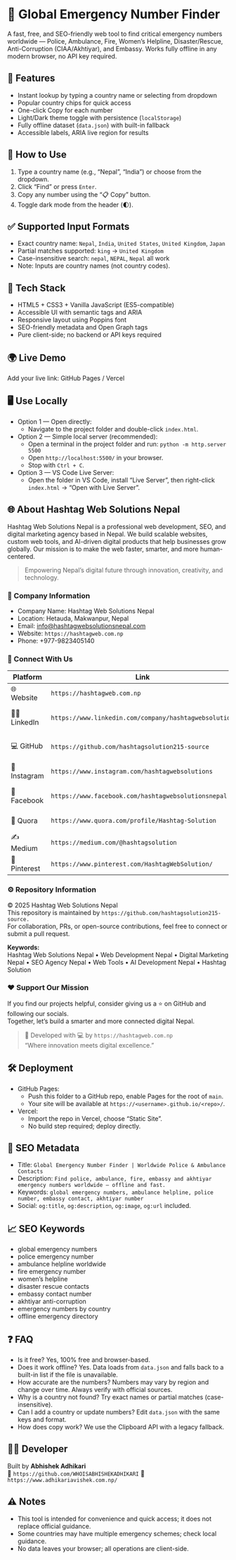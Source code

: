 # 🎯 Global Emergency Number Finder 
 
A fast, free, and SEO-friendly web tool to find critical emergency numbers worldwide — Police, Ambulance, Fire, Women’s Helpline, Disaster/Rescue, Anti-Corruption (CIAA/Akhtiyar), and Embassy. Works fully offline in any modern browser, no API key required.
 
## 🚀 Features 
- Instant lookup by typing a country name or selecting from dropdown 
- Popular country chips for quick access 
- One-click Copy for each number 
- Light/Dark theme toggle with persistence (`localStorage`) 
- Fully offline dataset (`data.json`) with built-in fallback 
- Accessible labels, ARIA live region for results 
 
## 🔧 How to Use 
1. Type a country name (e.g., “Nepal”, “India”) or choose from the dropdown. 
2. Click “Find” or press `Enter`. 
3. Copy any number using the “📋 Copy” button. 
4. Toggle dark mode from the header (🌓). 
 
## ✅ Supported Input Formats 
- Exact country name: `Nepal`, `India`, `United States`, `United Kingdom`, `Japan` 
- Partial matches supported: `king` → `United Kingdom` 
- Case-insensitive search: `nepal`, `NEPAL`, `Nepal` all work 
- Note: Inputs are country names (not country codes). 
 
## 🧠 Tech Stack 
- HTML5 + CSS3 + Vanilla JavaScript (ES5-compatible) 
- Accessible UI with semantic tags and ARIA 
- Responsive layout using Poppins font 
- SEO-friendly metadata and Open Graph tags 
- Pure client-side; no backend or API keys required 
 
## 🌍 Live Demo 
Add your live link: GitHub Pages / Vercel 
 
## 🖥️ Use Locally 
- Option 1 — Open directly: 
  - Navigate to the project folder and double-click `index.html`. 
- Option 2 — Simple local server (recommended): 
  - Open a terminal in the project folder and run: `python -m http.server 5500` 
  - Open `http://localhost:5500/` in your browser. 
  - Stop with `Ctrl + C`. 
- Option 3 — VS Code Live Server: 
  - Open the folder in VS Code, install “Live Server”, then right-click `index.html` → “Open with Live Server”. 
 
## 🌐 About Hashtag Web Solutions Nepal 
 
Hashtag Web Solutions Nepal is a professional web development, SEO, and digital marketing agency based in Nepal. We build scalable websites, custom web tools, and AI-driven digital products that help businesses grow globally. Our mission is to make the web faster, smarter, and more human-centered. 
 
> Empowering Nepal’s digital future through innovation, creativity, and technology. 
 
### 🏢 Company Information 
- Company Name: Hashtag Web Solutions Nepal  
- Location: Hetauda, Makwanpur, Nepal  
- Email: info@hashtagwebsolutionsnepal.com  
- Website: `https://hashtagweb.com.np`   
- Phone: +977-9823405140 
 
### 🔗 Connect With Us 
 
| Platform | Link | Status | 
|-----------|------|--------| 
| 🌐 Website | `https://hashtagweb.com.np`  | Official business site | 
| 🧑‍💼 LinkedIn | `https://www.linkedin.com/company/hashtagwebsolution`  | Verified company profile | 
| 💻 GitHub | `https://github.com/hashtagsolution215-source`  | Open-source projects | 
| 📸 Instagram | `https://www.instagram.com/hashtagwebsolutions`  | Portfolio & updates | 
| 📘 Facebook | `https://www.facebook.com/hashtagwebsolutionsnepal`  | Active business page | 
| 🧠 Quora | `https://www.quora.com/profile/Hashtag-Solution`  | Q&A contributions | 
| ✍️ Medium | `https://medium.com/@hashtagsolution`  | Articles & tech blogs | 
| 📌 Pinterest | `https://www.pinterest.com/HashtagWebSolution/`  | Design inspirations | 
 
### ⚙️ Repository Information 
© 2025 Hashtag Web Solutions Nepal  
This repository is maintained by `https://github.com/hashtagsolution215-source.`   
For collaboration, PRs, or open-source contributions, feel free to connect or submit a pull request. 
 
**Keywords:**  
Hashtag Web Solutions Nepal • Web Development Nepal • Digital Marketing Nepal • SEO Agency Nepal • Web Tools • AI Development Nepal • Hashtag Solution 
 
### ❤️ Support Our Mission 
If you find our projects helpful, consider giving us a ⭐ on GitHub and following our socials.  
Together, let’s build a smarter and more connected digital Nepal. 
 
> 🚀 Developed with 💻 by `https://hashtagweb.com.np`   
> “Where innovation meets digital excellence.” 
 
## 🛠 Deployment 
- GitHub Pages: 
  - Push this folder to a GitHub repo, enable Pages for the root of `main`. 
  - Your site will be available at `https://<username>.github.io/<repo>/`. 
- Vercel: 
  - Import the repo in Vercel, choose “Static Site”. 
  - No build step required; deploy directly. 
 
## 🔎 SEO Metadata 
- Title: `Global Emergency Number Finder | Worldwide Police & Ambulance Contacts` 
- Description: `Find police, ambulance, fire, embassy and akhtiyar emergency numbers worldwide — offline and fast.` 
- Keywords: `global emergency numbers, ambulance helpline, police number, embassy contact, akhtiyar number` 
- Social: `og:title`, `og:description`, `og:image`, `og:url` included. 
 
## 📈 SEO Keywords 
- global emergency numbers 
- police emergency number 
- ambulance helpline worldwide 
- fire emergency number 
- women’s helpline 
- disaster rescue contacts 
- embassy contact number 
- akhtiyar anti-corruption 
- emergency numbers by country 
- offline emergency directory 
 
## ❓ FAQ 
- Is it free? Yes, 100% free and browser-based. 
- Does it work offline? Yes. Data loads from `data.json` and falls back to a built-in list if the file is unavailable. 
- How accurate are the numbers? Numbers may vary by region and change over time. Always verify with official sources. 
- Why is a country not found? Try exact names or partial matches (case-insensitive). 
- Can I add a country or update numbers? Edit `data.json` with the same keys and format. 
- How does copy work? We use the Clipboard API with a legacy fallback. 
 
## 🧑‍💻 Developer 
Built by **Abhishek Adhikari**  
🔗 `https://github.com/WHOISABHISHEKADHIKARI` 
🔗 `https://www.adhikariavishek.com.np/` 
 
## ⚠️ Notes 
- This tool is intended for convenience and quick access; it does not replace official guidance. 
- Some countries may have multiple emergency schemes; check local guidance. 
- No data leaves your browser; all operations are client-side.